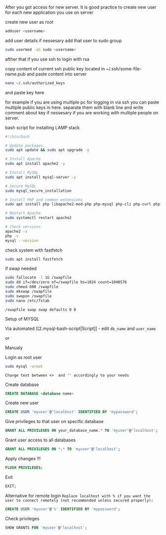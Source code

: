 After you got access for new server. 
It is good practice to create new user for each new application you use on server

create new user as root
```bash
adduser <username>
```

add user details if nessesary
add that user to sudo group
```bash
sudo usermod -aG sudo <username>
```

afther that if you use ssh to login with rsa

copy content of current ssh  public key located  in ~/.ssh/some-file-name.pub
and paste content into server 
```bash
nano ~/.ssh/authorized_keys
```
and paste key here

for example if you are using multiple pc for logging in via ssh you can paste multiple public keys in here. separate them with blank line and write comment about key if nessesary if you are working with multiple people on server.

bash script for installing  LAMP stack
```bash
#!/bin/bash

# Update packages
sudo apt update && sudo apt upgrade -y

# Install Apache
sudo apt install apache2 -y

# Install MySQL
sudo apt install mysql-server -y

# Secure MySQL
sudo mysql_secure_installation

# Install PHP and common extensions
sudo apt install php libapache2-mod-php php-mysql php-cli php-curl php-zip php-gd php-mbstring php-xml php-bcmath php-soap -y

# Restart Apache
sudo systemctl restart apache2

# Check versions
apache2 -v
php -v
mysql --version

```

check system with fastfetch
```bash
sudo apt install fastfetch
```

if swap needed

```bash
sudo fallocate -l 1G /swapfile  
sudo dd if=/dev/zero of=/swapfile bs=1024 count=1048576  
sudo chmod 600 /swapfile  
sudo mkswap /swapfile  
sudo swapon /swapfile  
sudo nano /etc/fstab  
```

`/swapfile swap swap defaults 0 0`


Setup of MYSQL 

Via automated  [[2.mysql-bash-script|Script]]  - edit `db_name` and `user_name`

or

Manualy

Login as root user
```bash
sudo mysql -uroot
```

`Change text between <>  and '' accordingly to your needs`

Create database
```sql
CREATE DATABASE <database name>
```

Create new user
```sql
CREATE USER 'myuser'@'localhost' IDENTIFIED BY 'mypassword';
```

Give privileges to that user on specific database
```sql
GRANT ALL PRIVILEGES ON your_database_name.* TO 'myuser'@'localhost';
```

Grant user access to all databases
```sql
GRANT ALL PRIVILEGES ON *.* TO 'myuser'@'localhost';
```

Apply changes !!!
```sql
FLUSH PRIVILEGES;
```

Exit
```sql
EXIT;
```

Alternative for remote login `Replace localhost with % if you want the user to connect remotely (not recommended unless secured properly):`
```sql
CREATE USER 'myuser'@'%' IDENTIFIED BY 'mypassword';
```

Check privileges
```sql
SHOW GRANTS FOR 'myuser'@'localhost';
```

